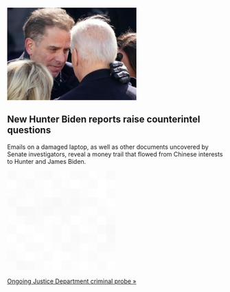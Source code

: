 
![New Hunter Biden reports raise counterintel questions](./20220411115848.png)
## New Hunter Biden reports raise counterintel questions

Emails on a damaged laptop, as well as other documents uncovered by Senate investigators, reveal a money trail that flowed from Chinese interests to Hunter and James Biden.

![pic](../square_bg.png)

[Ongoing Justice Department criminal probe »](https://www.yahoo.com/news/new-hunter-biden-revelations-raise-counter-intelligence-questions-090046438.html)
